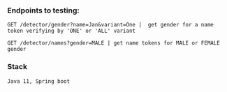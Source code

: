 
### Endpoints to testing:
```
GET /detector/gender?name=Jan&variant=One |  get gender for a name token verifying by 'ONE' or 'ALL' variant
```
```
GET /detector/names?gender=MALE | get name tokens for MALE or FEMALE gender
```
### Stack
```
Java 11, Spring boot
```
